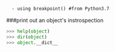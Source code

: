 ```html
  - using breakpoint() #from Python3.7
```


###print out an object's instrospection
```python
>>> help(object)
>>> dir(object)
>>> object.__dict__
```